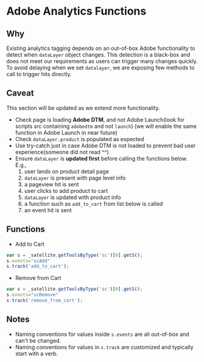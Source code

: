 # Adobe Analytics Functions

## Why
Existing analytics tagging depends on an out-of-box Adobe functionality to detect when `dataLayer` object changes.
This detection is a black-box and does not meet our requirements as users can trigger many changes quickly. 
To avoid delaying when we set `datalayer`, we are exposing few methods to call to trigger hits directly.


## Caveat
This section will be updated as we extend more functionality.

- Check page is loading **Adobe DTM**, and not Adobe Launch(look for scripts src containing `adobedtm` and not `launch`)
  (we will enable the same function in Adobe Launch in near future)
- Check `dataLayer.product` is populated as expected
- Use try-catch just in case Adobe DTM is not loaded to prevent bad user experience(someone did not read ^^)
- Ensure `dataLayer` is **updated first** before calling the functions below. 
E.g., 
	1. user lands on product detail page 
	2. `dataLayer` is present with page level info
	3. a pageview hit is sent  
	4. user clicks to add product to cart
	5. `dataLayer` is updated with product info
	6. a function such as `add_to_cart` from list below is called
	7. an event hit is sent 


## Functions
- Add to Cart
```javascript
var s = _satellite.getToolsByType('sc')[0].getS();
s.events="scAdd"
s.track('add_to_cart');
```

- Remove from Cart
```javascript
var s = _satellite.getToolsByType('sc')[0].getS();
s.events="scRemove"
s.track('remove_from_cart');
```


## Notes
- Naming conventions for values inside `s.events` are all out-of-box and can't be changed. 
- Naming conventions for values in `s.track` are customized and typically start with a verb. 
